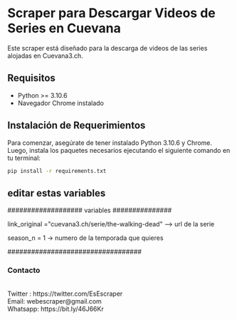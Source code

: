 
# Scraper para Descargar Videos de Series en Cuevana

Este scraper está diseñado para la descarga de videos de las series alojadas en Cuevana3.ch.

## Requisitos

- Python >= 3.10.6
- Navegador Chrome instalado

## Instalación de Requerimientos

Para comenzar, asegúrate de tener instalado Python 3.10.6 y Chrome. Luego, instala los paquetes necesarios ejecutando el siguiente comando en tu terminal:

```bash
pip install -r requirements.txt
```


<h2>editar estas variables</h2>

################### variables ###############


link_original ="cuevana3.ch/serie/the-walking-dead" --> url de la serie

season_n  = 1 -> numero de la temporada que quieres

##################################


<h3>  Contacto</h3>

<br>
Twitter :  https://twitter.com/EsEscraper <br>
Email:  webescraper@gmail.com <br>
Whatsapp:  https://bit.ly/46J66Kr
